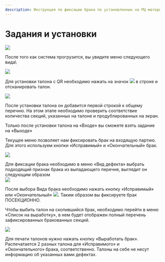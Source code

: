 ```yaml
---
description: Инструкция по фиксации брака по установленных на РЦ материалов и комплектующих
---
```


# Задания и установки

![](<../../../../.gitbook/assets/0 (39).png>)

После того как система прогрузится, вы увидите меню следующего вида\


![](<../../../../.gitbook/assets/1 (92).png>)

Для установки талона с QR необходимо нажать на значок ![](<../../../../.gitbook/assets/2 (129).png>) в строке и отсканировать талон.

![](<../../../../.gitbook/assets/3 (113).png>)

После установки талона он добавится первой строкой к общему перечню. На этом этапе необходимо проверить соответствие количества секций, указанных на талоне и продублированных на экран.

Только после установки талона на «Входе» вы сможете взять задание на «Выходе»

Текущее меню позволяет нам фиксировать брак на входящую партию. Для этого используем кнопки «Исправимый» и «Окончательный» брак.

![](<../../../../.gitbook/assets/4 (30).png>)

Для фиксации брака необходимо в меню «Вид дефекта» выбрать подходящий признак брака из выпадающего перечня, выглядит он следующим образом\
&#x20;![](<../../../../.gitbook/assets/5 (58).png>)

После выбора Вида брака необходимо нажать кнопку «Исправимый» или «Окончательный» ![](<../../../../.gitbook/assets/6 (22).png>). Таким образом вы фиксируете брак ПОСЕКЦИОННО.

Чтобы выбить талон на скопившийся брак, необходимо перейти в меню «Список на выработку», в нем будет отображен полный перечень зафиксированных бракованных секций.

![](<../../../../.gitbook/assets/7 (14).png>)

Для печати талонов нужно нажать кнопку «Выработать брак». Распечатается 2 разных талона для «Исправимого» и «Окончательного» брака, соответственно. Талоны на себе не несут информацию об указанных вами дефектах.
